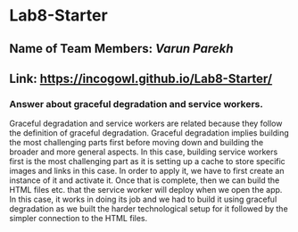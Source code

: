# Lab8-Starter

## Name of Team Members: _Varun Parekh_

## Link: https://incogowl.github.io/Lab8-Starter/

### Answer about graceful degradation and service workers.

Graceful degradation and service workers are related because they follow the definition of graceful degradation. Graceful degradation implies building the most challenging parts first before moving down and building the broader and more general aspects. In this case, building service workers first is the most challenging part as it is setting up a cache to store specific images and links in this case. In order to apply it, we have to first create an instance of it and activate it. Once that is complete, then we can build the HTML files etc. that the service worker will deploy when we open the app. In this case, it works in doing its job and we had to build it using graceful degradation as we built the harder technological setup for it followed by the simpler connection to the HTML files.
